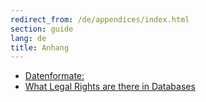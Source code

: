 ```yaml
---
redirect_from: /de/appendices/index.html
section: guide
lang: de
title: Anhang
---
```


-   [Datenformate:](file-formats.html)
-   [What Legal Rights are there in Databases](what-legal-ip-rights-are-there-in-databases.html)